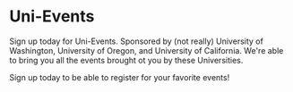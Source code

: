 # Uni-Events

Sign up today for Uni-Events. Sponsored by (not really) University of Washington, University of Oregon, and University of California. We're able to bring you all the events 
brought ot you by these Universities. 

Sign up today to be able to register for your favorite events!
